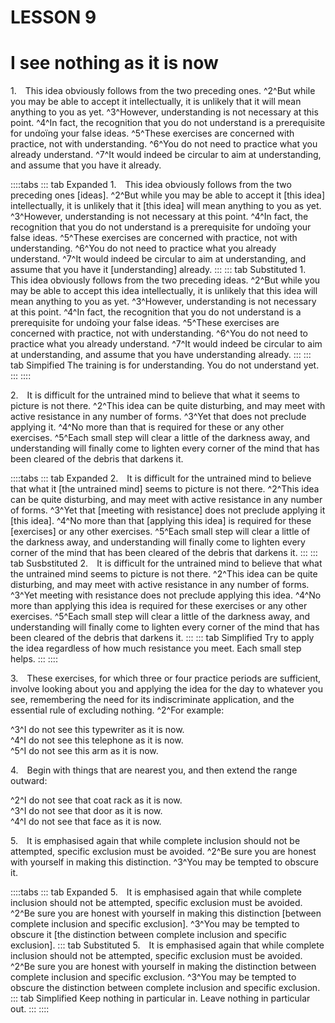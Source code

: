 # LESSON 9

# I see nothing as it is now

<a name=w-pi-9-1></a>1.&emsp;This idea obviously follows from the two preceding ones. ^2^But while you may be able to accept it intellectually, it is unlikely that it will mean anything to you as yet. ^3^However, understanding is not necessary at this point. ^4^In fact, the recognition that you do not understand is a prerequisite for undoïng your false ideas. ^5^These exercises are concerned with practice, not with understanding. ^6^You do not need to practice what you already understand. ^7^It would indeed be circular to aim at understanding, and assume that you have it already.

::::tabs
::: tab Expanded
1.&emsp;This idea obviously follows from the two preceding ones [ideas]. ^2^But while you may be able to accept it [this idea] intellectually, it is unlikely that it [this idea] will mean anything to you as yet. ^3^However, understanding is not necessary at this point. ^4^In fact, the recognition that you do not understand is a prerequisite for undoïng your false ideas. ^5^These exercises are concerned with practice, not with understanding. ^6^You do not need to practice what you already understand. ^7^It would indeed be circular to aim at understanding, and assume that you have it [understanding] already.
:::
::: tab Substituted
1.&emsp;This idea obviously follows from the two preceding ideas. ^2^But while you may be able to accept this idea intellectually, it is unlikely that this idea will mean anything to you as yet. ^3^However, understanding is not necessary at this point. ^4^In fact, the recognition that you do not understand is a prerequisite for undoïng your false ideas. ^5^These exercises are concerned with practice, not with understanding. ^6^You do not need to practice what you already understand. ^7^It would indeed be circular to aim at understanding, and assume that you have understanding already.
:::
::: tab Simpified
The training is for understanding. You do not understand yet. 
:::
::::


<a name=w-pi-9-2></a>2.&emsp;It is difficult for the untrained mind to believe that what it seems to picture is not there. ^2^This idea can be quite disturbing, and may meet with active resistance in any number of forms. ^3^Yet that does not preclude applying it. ^4^No more than that is required for these or any other exercises. ^5^Each small step will clear a little of the darkness away, and understanding will finally come to lighten every corner of the mind that has been cleared of the debris that darkens it.

::::tabs
::: tab Expanded
2.&emsp;It is difficult for the untrained mind to believe that what it [the untrained mind] seems to picture is not there. ^2^This idea can be quite disturbing, and may meet with active resistance in any number of forms. ^3^Yet that [meeting with resistance] does not preclude applying it [this idea]. ^4^No more than that [applying this idea] is required for these [exercises] or any other exercises. ^5^Each small step will clear a little of the darkness away, and understanding will finally come to lighten every corner of the mind that has been cleared of the debris that darkens it.
:::
::: tab Susbstituted
2.&emsp;It is difficult for the untrained mind to believe that what the untrained mind seems to picture is not there. ^2^This idea can be quite disturbing, and may meet with active resistance in any number of forms. ^3^Yet meeting with resistance does not preclude applying this idea. ^4^No more than applying this idea is required for these exercises or any other exercises. ^5^Each small step will clear a little of the darkness away, and understanding will finally come to lighten every corner of the mind that has been cleared of the debris that darkens it.
:::
::: tab Simplified
Try to apply the idea regardless of how much resistance you meet. Each small step helps.
:::
::::

<a name=w-pi-9-3></a>3.&emsp;These exercises, for which three or four practice periods are sufficient, involve looking about you and applying the idea for the day to whatever you see, remembering the need for its indiscriminate application, and the essential rule of excluding nothing. ^2^For example:

<div class="indented italic">

^3^I do not see this typewriter as it is now.  
^4^I do not see this telephone as it is now.  
^5^I do not see this arm as it is now.

</div>

<a name=w-pi-9-4></a>4.&emsp;Begin with things that are nearest you, and then extend the range outward:

<div class="indented italic">

^2^I do not see that coat rack as it is now.  
^3^I do not see that door as it is now.  
^4^I do not see that face as it is now.

</div>

<a name=w-pi-9-5></a>5.&emsp;It is emphasised again that while complete inclusion should not be attempted, specific exclusion must be avoided. ^2^Be sure you are honest with yourself in making this distinction. ^3^You may be tempted to obscure it.

::::tabs
::: tab Expanded
5.&emsp;It is emphasised again that while complete inclusion should not be attempted, specific exclusion must be avoided. ^2^Be sure you are honest with yourself in making this distinction [between complete inclusion and specific exclusion]. ^3^You may be tempted to obscure it [the distinction between complete inclusion and specific exclusion].
::: tab Substituted
5.&emsp;It is emphasised again that while complete inclusion should not be attempted, specific exclusion must be avoided. ^2^Be sure you are honest with yourself in making the distinction between complete inclusion and specific exclusion. ^3^You may be tempted to obscure the distinction between complete inclusion and specific exclusion.
::: tab Simplified
Keep nothing in particular in. Leave nothing in particular out. 
:::
::::